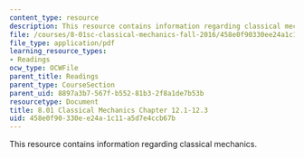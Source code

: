 ```yaml
---
content_type: resource
description: This resource contains information regarding classical mechanics.
file: /courses/8-01sc-classical-mechanics-fall-2016/458e0f90330ee24a1c11a5d7e4ccb67b_MIT8_01F16_chapter12.1_12.3.pdf
file_type: application/pdf
learning_resource_types:
- Readings
ocw_type: OCWFile
parent_title: Readings
parent_type: CourseSection
parent_uid: 8897a3b7-567f-b552-81b3-2f8a1de7b53b
resourcetype: Document
title: 8.01 Classical Mechanics Chapter 12.1-12.3
uid: 458e0f90-330e-e24a-1c11-a5d7e4ccb67b
---
```

This resource contains information regarding classical mechanics.

